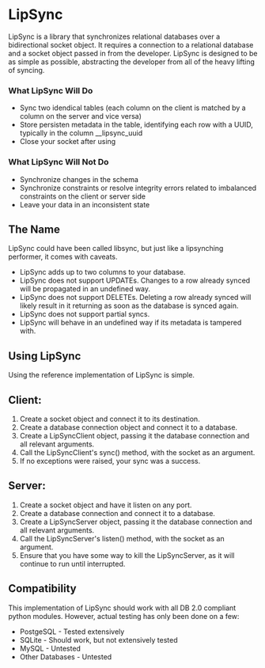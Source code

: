 LipSync
===============

LipSync is a library that synchronizes relational databases over a bidirectional socket object.
It requires a connection to a relational database and a socket object passed in from the developer.
LipSync is designed to be as simple as possible, abstracting the developer from all of the heavy lifting of syncing.

### What LipSync Will Do

* Sync two idendical tables (each column on the client is matched by a column on the server and vice versa)
* Store persisten metadata in the table, identifying each row with a UUID, typically in the column __lipsync_uuid
* Close your socket after using

### What LipSync Will Not Do

* Synchronize changes in the schema
* Synchronize constraints or resolve integrity errors related to imbalanced constraints on the client or server side
* Leave your data in an inconsistent state


The Name
---------------

LipSync could have been called libsync, but just like a lipsynching performer, it comes with caveats.

* LipSync adds up to two columns to your database.
* LipSync does not support UPDATEs. Changes to a row already synced will be propagated in an undefined way.
* LipSync does not support DELETEs. Deleting a row already synced will likely result in it returning as soon as the database is synced again.
* LipSync does not support partial syncs.
* LipSync will behave in an undefined way if its metadata is tampered with.

Using LipSync
---------------

Using the reference implementation of LipSync is simple.

## Client:

1. Create a socket object and connect it to its destination.
2. Create a database connection object and connect it to a database.
3. Create a LipSyncClient object, passing it the database connection and all relevant arguments.
4. Call the LipSyncClient's sync() method, with the socket as an argument.
5. If no exceptions were raised, your sync was a success.

## Server:

1. Create a socket object and have it listen on any port.
2. Create a database connection and connect it to  a database.
3. Create a LipSyncServer object, passing it the database connection and all relevant arguments.
4. Call the LipSyncServer's listen() method, with the socket as an argument.
5. Ensure that you have some way to kill the LipSyncServer, as it will continue to run until interrupted.

Compatibility
--------------

This implementation of LipSync should work with all DB 2.0 compliant python modules.
However, actual testing has only been done on a few:

* PostgeSQL - Tested extensively
* SQLite - Should work, but not extensively tested
* MySQL - Untested
* Other Databases - Untested
